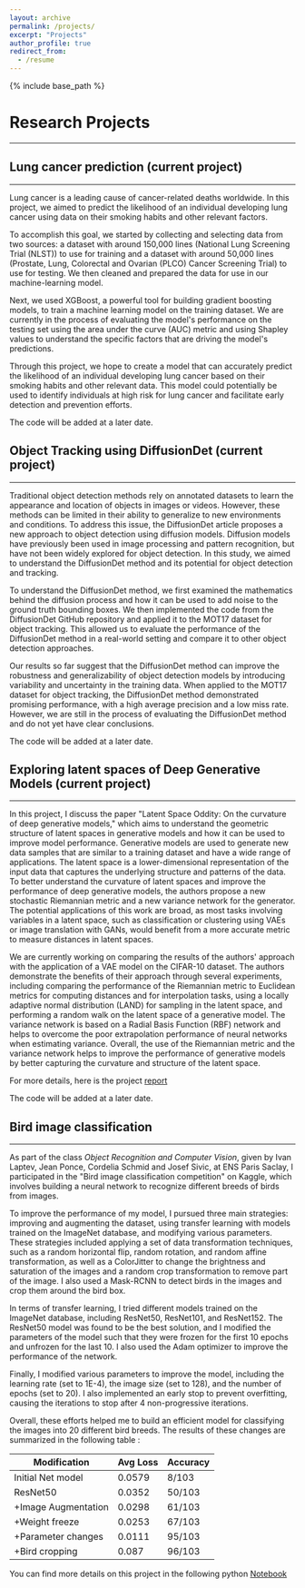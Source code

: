```yaml
---
layout: archive
permalink: /projects/
excerpt: "Projects"
author_profile: true
redirect_from:
  - /resume
---
```


{% include base_path %}

# Research Projects
------

## Lung cancer prediction (current project) 
********

Lung cancer is a leading cause of cancer-related deaths worldwide. In this project, we aimed to predict the likelihood of an individual developing lung cancer using data on their smoking habits and other relevant factors.

To accomplish this goal, we started by collecting and selecting data from two sources: a dataset with around 150,000 lines (National Lung Screening Trial (NLST)) to use for training and a dataset with around 50,000 lines (Prostate, Lung, Colorectal and Ovarian (PLCO) Cancer Screening Trial) to use for testing. We then cleaned and prepared the data for use in our machine-learning model.

Next, we used XGBoost, a powerful tool for building gradient boosting models, to train a machine learning model on the training dataset. We are currently in the process of evaluating the model's performance on the testing set using the area under the curve (AUC) metric and using Shapley values to understand the specific factors that are driving the model's predictions.

Through this project, we hope to create a model that can accurately predict the likelihood of an individual developing lung cancer based on their smoking habits and other relevant data. This model could potentially be used to identify individuals at high risk for lung cancer and facilitate early detection and prevention efforts.

The code will be added at a later date.

## Object Tracking using DiffusionDet (current project)
********


Traditional object detection methods rely on annotated datasets to learn the appearance and location of objects in images or videos. However, these methods can be limited in their ability to generalize to new environments and conditions. To address this issue, the DiffusionDet article proposes a new approach to object detection using diffusion models. Diffusion models have previously been used in image processing and pattern recognition, but have not been widely explored for object detection. In this study, we aimed to understand the DiffusionDet method and its potential for object detection and tracking.

To understand the DiffusionDet method, we first examined the mathematics behind the diffusion process and how it can be used to add noise to the ground truth bounding boxes. We then implemented the code from the DiffusionDet GitHub repository and applied it to the MOT17 dataset for object tracking. This allowed us to evaluate the performance of the DiffusionDet method in a real-world setting and compare it to other object detection approaches.

Our results so far suggest that the DiffusionDet method can improve the robustness and generalizability of object detection models by introducing variability and uncertainty in the training data. When applied to the MOT17 dataset for object tracking, the DiffusionDet method demonstrated promising performance, with a high average precision and a low miss rate. However, we are still in the process of evaluating the DiffusionDet method and do not yet have clear conclusions.

The code will be added at a later date.

## Exploring latent spaces of Deep Generative Models (current project)
**********

In this project, I discuss the paper "Latent Space Oddity: On the curvature of deep generative models," which aims to understand the geometric structure of latent spaces in generative models and how it can be used to improve model performance. Generative models are used to generate new data samples that are similar to a training dataset and have a wide range of applications. The latent space is a lower-dimensional representation of the input data that captures the underlying structure and patterns of the data. To better understand the curvature of latent spaces and improve the performance of deep generative models, the authors propose a new stochastic Riemannian metric and a new variance network for the generator. The potential applications of this work are broad, as most tasks involving variables in a latent space, such as classification or clustering using VAEs or image translation with GANs, would benefit from a more accurate metric to measure distances in latent spaces. 

We are currently working on comparing the results of the authors' approach with the application of a VAE model on the CIFAR-10 dataset. The authors demonstrate the benefits of their approach through several experiments, including comparing the performance of the Riemannian metric to Euclidean metrics for computing distances and for interpolation tasks, using a locally adaptive normal distribution (LAND) for sampling in the latent space, and performing a random walk on the latent space of a generative model. The variance network is based on a Radial Basis Function (RBF) network and helps to overcome the poor extrapolation performance of neural networks when estimating variance. Overall, the use of the Riemannian metric and the variance network helps to improve the performance of generative models by better capturing the curvature and structure of the latent space.

For more details, here is the project [report](https://github.com/plbenveniste/plbenveniste.github.io/blob/master/files/Latent_space_oddity_Project_report.pdf)

The code will be added at a later date.

## Bird image classification 
********

As part of the class _Object Recognition and Computer Vision_, given by Ivan Laptev, Jean Ponce, Cordelia Schmid and Josef Sivic, at ENS Paris Saclay, I participated in the "Bird image classification competition" on Kaggle, which involves building a neural network to recognize different breeds of birds from images.

To improve the performance of my model, I pursued three main strategies: improving and augmenting the dataset, using transfer learning with models trained on the ImageNet database, and modifying various parameters. These strategies included applying a set of data transformation techniques, such as a random horizontal flip, random rotation, and random affine transformation, as well as a ColorJitter to change the brightness and saturation of the images and a random crop transformation to remove part of the image. I also used a Mask-RCNN to detect birds in the images and crop them around the bird box.

In terms of transfer learning, I tried different models trained on the ImageNet database, including ResNet50, ResNet101, and ResNet152. The ResNet50 model was found to be the best solution, and I modified the parameters of the model such that they were frozen for the first 10 epochs and unfrozen for the last 10. I also used the Adam optimizer to improve the performance of the network.

Finally, I modified various parameters to improve the model, including the learning rate (set to 1E-4), the image size (set to 128), and the number of epochs (set to 20). I also implemented an early stop to prevent overfitting, causing the iterations to stop after 4 non-progressive iterations.

Overall, these efforts helped me to build an efficient model for classifying the images into 20 different bird breeds. The results of these changes are summarized in the following table : 

| Modification | Avg Loss| Accuracy  |
| -------- | ------ | -----|
| Initial Net model | 0.0579 | 8/103 |
| ResNet50   | 0.0352 | 50/103 |
| +Image Augmentation | 0.0298 | 61/103 |
| +Weight freeze | 0.0253 | 67/103 |
| +Parameter changes | 0.0111 | 95/103 |
| +Bird cropping | 0.087 | 96/103 |

You can find more details on this project in the following python [Notebook](https://github.com/plbenveniste/plbenveniste.github.io/blob/a669c044c38d6a7044a9329dbfbec280dd3be878/files/bird_classification_notebook.ipynb)

